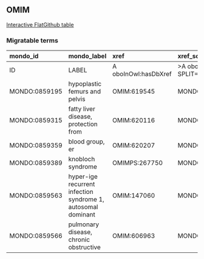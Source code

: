 ## OMIM
[Interactive FlatGithub table](https://flatgithub.com/monarch-initiative/mondo-ingest?filename=src/ontology/slurp/omim.tsv)

### Migratable terms
| mondo_id      | mondo_label                                                  | xref                 | xref_source                | original_label                                               | definition    | parents       |
|:--------------|:-------------------------------------------------------------|:---------------------|:---------------------------|:-------------------------------------------------------------|:--------------|:--------------|
| ID            | LABEL                                                        | A oboInOwl:hasDbXref | >A oboInOwl:source SPLIT=| |                                                              | A IAO:0000115 | SC %          |
| MONDO:0859195 | hypoplastic femurs and pelvis                                | OMIM:619545          | MONDO:equivalentTo         | hypoplastic femurs and pelvis                                |               |               |
| MONDO:0859315 | fatty liver disease, protection from                         | OMIM:620116          | MONDO:equivalentTo         | fatty liver disease, protection from                         |               |               |
| MONDO:0859359 | blood group, er                                              | OMIM:620207          | MONDO:equivalentTo         | blood group, er                                              |               |               |
| MONDO:0859389 | knobloch syndrome                                            | OMIMPS:267750        | MONDO:equivalentTo         | Knobloch syndrome                                            |               |               |
| MONDO:0859563 | hyper-ige recurrent infection syndrome 1, autosomal dominant | OMIM:147060          | MONDO:equivalentTo         | hyper-ige recurrent infection syndrome 1, autosomal dominant |               | MONDO:0018037 |
| MONDO:0859566 | pulmonary disease, chronic obstructive                       | OMIM:606963          | MONDO:equivalentTo         | pulmonary disease, chronic obstructive                       |               |               |